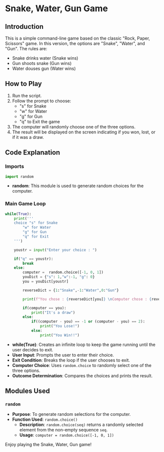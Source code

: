 
# Snake, Water, Gun Game

## Introduction
This is a simple command-line game based on the classic "Rock, Paper, Scissors" game. In this version, the options are "Snake", "Water", and "Gun". The rules are:
- Snake drinks water (Snake wins)
- Gun shoots snake (Gun wins)
- Water douses gun (Water wins)

## How to Play
1. Run the script.
2. Follow the prompt to choose:
   - "s" for Snake
   - "w" for Water
   - "g" for Gun
   - "q" to Exit the game
3. The computer will randomly choose one of the three options.
4. The result will be displayed on the screen indicating if you won, lost, or if it was a draw.

## Code Explanation

### Imports
```python
import random
```
- **random**: This module is used to generate random choices for the computer.

### Main Game Loop
```python
while(True):
    print('''
    choice "s" for Snake
        "w" for Water
        "g" for Gun
        "q" for Exit
    ''')

    youstr = input("Enter your choice : ")

    if("q" == youstr):
        break
    else:
        computer =  random.choice([-1, 0, 1])
        youDict = {"s": 1,"w":-1, "g": 0}
        you = youDict[youstr]

        reverseDict = {1:"Snake",-1:"Water",0:"Gun"}

        print(f"You chose : {reverseDict[you]} \nComputer chose : {reverseDict[computer]}")

        if(computer == you):
            print("It's a draw")
        else:
            if((computer - you) == -1 or (computer - you) == 2):
                print("You Lose!")
            else:
                print("You Win!!")
```

- **while(True)**: Creates an infinite loop to keep the game running until the user decides to exit.
- **User Input**: Prompts the user to enter their choice.
- **Exit Condition**: Breaks the loop if the user chooses to exit.
- **Computer Choice**: Uses `random.choice` to randomly select one of the three options.
- **Outcome Determination**: Compares the choices and prints the result.

## Modules Used
### `random`
- **Purpose**: To generate random selections for the computer.
- **Function Used**: `random.choice()`
  - **Description**: `random.choice(seq)` returns a randomly selected element from the non-empty sequence `seq`.
  - **Usage**: `computer = random.choice([-1, 0, 1])`

Enjoy playing the Snake, Water, Gun game!
